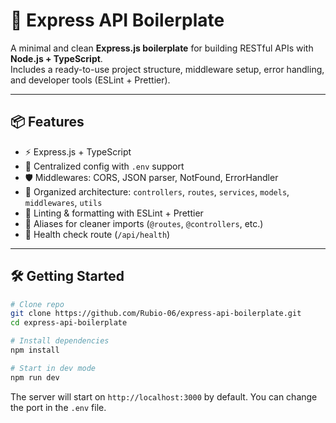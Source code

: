 # 🚀 Express API Boilerplate

A minimal and clean **Express.js boilerplate** for building RESTful APIs with **Node.js + TypeScript**.  
Includes a ready-to-use project structure, middleware setup, error handling, and developer tools (ESLint + Prettier).

---

## 📦 Features
- ⚡ Express.js + TypeScript
- 🎯 Centralized config with `.env` support
- 🛡️ Middlewares: CORS, JSON parser, NotFound, ErrorHandler
- 📂 Organized architecture: `controllers`, `routes`, `services`, `models`, `middlewares`, `utils`
- 🧹 Linting & formatting with ESLint + Prettier
- 🔧 Aliases for cleaner imports (`@routes`, `@controllers`, etc.)
- 🧪 Health check route (`/api/health`)

---

## 🛠️ Getting Started

```bash
# Clone repo
git clone https://github.com/Rubio-06/express-api-boilerplate.git
cd express-api-boilerplate

# Install dependencies
npm install

# Start in dev mode
npm run dev
```

The server will start on `http://localhost:3000` by default. You can change the port in the `.env` file.